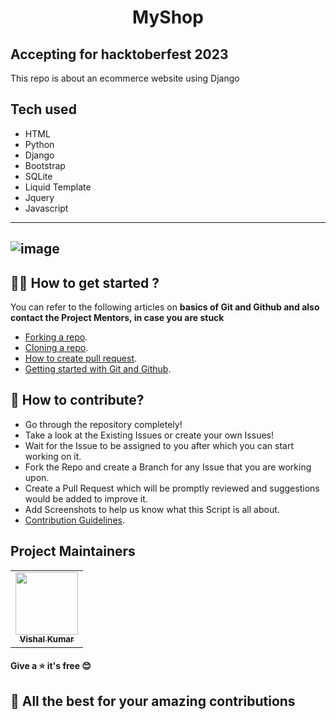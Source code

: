 
<b><h1 style="text-align: center;">MyShop</h1></b>

## Accepting for hacktoberfest 2023
This repo is about an ecommerce website using Django

## Tech used
* HTML
* Python
* Django
* Bootstrap
* SQLite
* Liquid Template
* Jquery
* Javascript
---
![image](https://github.com/kvishalrj/MyShop/assets/98400348/3671cea6-2f8d-4272-ae6e-cc3d11b88262)
---

## 👨‍💻 How to get started ?
You can refer to the following articles on **basics of Git and Github and also contact the Project Mentors, in case you are stuck**
* [Forking a repo](https://docs.github.com/en/get-started/quickstart/fork-a-repo).
* [Cloning a repo](https://docs.github.com/en/repositories/creating-and-managing-repositories/cloning-a-repository).
* [How to create pull request](https://opensource.com/article/19/7/create-pull-request-github).
* [Getting started with Git and Github](https://youtu.be/apGV9Kg7ics?feature=shared).

 ## 📝 How to contribute?
 * Go through the repository completely!
 * Take a look at the Existing Issues or create your own Issues!
 * Wait for the Issue to be assigned to you after which you can start working on it.
 * Fork the Repo and create a Branch for any Issue that you are working upon.
 * Create a Pull Request which will be promptly reviewed and suggestions would be added to improve it.
 * Add Screenshots to help us know what this Script is all about.
 * [Contribution Guidelines](https://github.com/kvishalrj/MyShop/blob/main/CONTRIBUTING.md).
   
 
## Project Maintainers
<table align="center">
	<tr >
    <td align="center">
            <a href="https://github.com/marshadkhn">
              <img src="https://avatars.githubusercontent.com/u/102026258?v=4" width="100px" alt=""/><br />
              <sub><b>Vishal Kumar</b></sub>
            </a>
   </td>
  </tr>
</table>

#### Give a ⭐ it's free 😊
## 🎉 All the best for your amazing contributions
